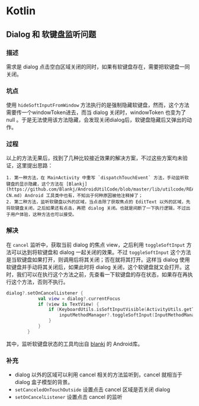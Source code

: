 # Kotlin

## Dialog 和 软键盘监听问题

### 描述

需求是 dialog 点击空白区域关闭的同时，如果有软键盘存在，需要把软键盘一同关闭。

### 坑点

使用 `hideSoftInputFromWindow` 方法执行的是强制隐藏软键盘，然而，这个方法需要传一个windowToken进去，而当 dialog 关闭时，windowToken 也变为了 null 。于是无法使用该方法隐藏，会发现关闭dialog后，软键盘隐藏后又弹出的动作。

### 过程

以上的方法无果后，找到了几种比较接近效果的解决方案，不过这些方案均未验证，这里提出思路：

	1. 第一种方法，在 MainActivity 中重写 `dispatchTouchEvent` 方法，手动监听软键盘的显示隐藏，这个方法在 [Blankj](https://github.com/Blankj/AndroidUtilCode/blob/master/lib/utilcode/README-CN.md) Android 工具类中也有，不知出于何种原因被他注释掉了；
 	2. 第二种方法，监听软键盘以外的区域，当点击除了获取焦点的 EditText 以外的区域，先将软键盘关闭，之后如果还有点击，再把 dialog 关闭。也就是间断了一下执行逻辑，不过出于用户体验，这种方法也可以接受。

### 解决

在 `cancel` 监听中，获取当前 dialog 的焦点 view，之后利用 `toggleSoftInput` 方法可以达到将软键盘和 dialog 一起关闭的效果。不过 `toggleSoftInput` 这个方法是当软键盘如果打开，则调用后将其关闭；否在就将其打开。这样当 dialog 使用软键盘并手动将其关闭后，如果此时将 dialog 关闭，这个软键盘就又会打开。这时，我们可以在执行这个方法之前，先查看一下软键盘的存在状态，如果存在再执行这个方法，否则不执行。

```kotlin
dialog?.setOnCancelListener {
            val view = dialog?.currentFocus
            if (view is TextView) {
                if (KeyboardUtils.isSoftInputVisible(ActivityUtils.getTopActivity())) {
                    inputMethodManager?.toggleSoftInput(InputMethodManager.HIDE_NOT_ALWAYS, 0)
                }
            }
        }
```

其中，监听软键盘状态的工具均出自 [blankj](https://github.com/Blankj/AndroidUtilCode/blob/master/lib/utilcode/README-CN.md) 的 Android库。

### 补充

- dialog 以外的区域可以利用 cancel 相关的方法监听到，cancel 就相当于 dialog 盒子模型的背景。
- `setCanceledOnTouchOutside` 设置点击 cancel 区域是否关闭 dialog
- `setOnCancelListener` 设置点击 cancel 的监听